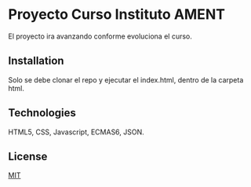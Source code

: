 # Proyecto Curso Instituto AMENT

El proyecto ira avanzando conforme evoluciona el curso.

## Installation

Solo se debe clonar el repo y ejecutar el index.html, dentro de la carpeta html.

## Technologies
HTML5, CSS, Javascript, ECMAS6, JSON.


## License
[MIT](https://choosealicense.com/licenses/mit/)
